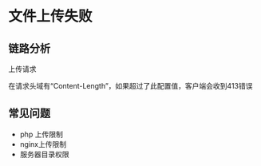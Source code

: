 # 文件上传失败

## 链路分析

上传请求

在请求头域有“Content-Length”，如果超过了此配置值，客户端会收到413错误

## 常见问题

* php 上传限制
* nginx上传限制
* 服务器目录权限